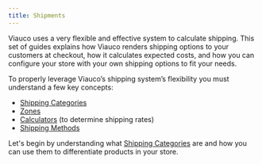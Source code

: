 ```yaml
---
title: Shipments
---
```


Viauco uses a very flexible and effective system to calculate shipping. This set of guides explains how Viauco renders shipping options to your customers at checkout, how it calculates expected costs, and how you can configure your store with your own shipping options to fit your needs.

To properly leverage Viauco’s shipping system’s flexibility you must understand a few key concepts:

* [Shipping Categories](/user/shipments/shipping_categories.html)
* [Zones](/user/shipments/zones.html)
* [Calculators](/user/shipments/calculators.html) (to determine shipping rates)
* [Shipping Methods](/user/shipments/shipping_methods.html)

Let's begin by understanding what [Shipping Categories](/user/shipments/shipping_categories.html) are and how you can use them to differentiate products in your store.
